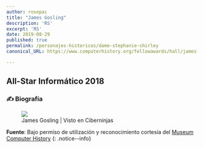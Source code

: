 ```yaml
---
author: rosepac
title: "James Gosling"
description: 'RS'
excerpt: 'RS'
date: 2019-08-29
published: true
permalink: /personajes-historicos/dame-stephanie-shirley
canonical_URL: https://www.computerhistory.org/fellowawards/hall/james-gosling/

---
```

> 

## All-Star Informático 2018

### ✍ Biografía



<figure>
    <a href="https://images.computerhistory.org/fellows/jgosling.jpg" class="image-popup"><img src="https://images.computerhistory.org/fellows/jgosling.jpg"></a>
    <figcaption>James Gosling | Visto en Ciberninjas</figcaption>
</figure>

**Fuente**: Bajo permiso de utilización y reconocimiento cortesía del [Museum Computer History](https://www.computerhistory.org/ "Página web el Museo de la Historia de las Computadoras") 
{: .notice--info}